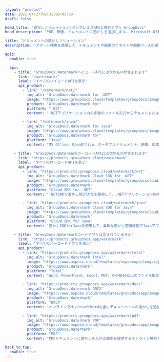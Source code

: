 ```yaml
---
layout: "product"
date: 2021-04-27T09:31:06+03:00
draft: false

head_title: "透かしソリューション|オンプレミスAPIと無料アプリ-GroupDocs"
head_description: "PDF、画像、ドキュメントに透かしを追加します。 Microsoft Office、PDF、OpenDocument、画像ファイル形式などの透かしソリューション."

title: "ドキュメントの透かしソリューション"
description: "スマート検索を使用して、ドキュメントや画像のテキストや画像ベースの透かしをすばやく適用して操作します。"

apis:
  enable: true

  api:
    - title: "GroupDocs.WatermarkハイコードAPIには次のものが含まれます"
      link: "/watermark/"
      label: "すべてのハイコードAPIを表示"
      api_product:
        - link: "/watermark/net/"
          img_alt: "GroupDocs.Watermark for .NET"
          image: "https://www.groupdocs.cloud/templates/groupdocs/images/product-logos/groupdocs-watermark-net.png"
          product: "GroupDocs.Watermark for"
          platform: ".NET"
          content: ".NETアプリケーション内の多数のファイル形式からテキストまたは画像の透かしを検索、追加、または削除します."

        - link: "/watermark/java/"
          img_alt: "GroupDocs.Watermark for Java"
          image: "https://www.groupdocs.cloud/templates/groupdocs/images/product-logos/groupdocs-watermark-java.png"
          product: "GroupDocs.Watermark for"
          platform: "Java"
          content: "MS Office、OpenOffice、ポータブルドキュメント、画像、図面などの透かしを操作するJavaベースのアプリケーション用のオンプレミスAPI."

    - title: "GroupDocs.WatermarkローコードAPIには次のものが含まれます"
      link: "https://products.groupdocs.cloud/watermark"
      label: "すべてのローコードAPIを表示"
      api_product:
        - link: "https://products.groupdocs.cloud/watermark/net"
          img_alt: "GroupDocs.Watermark Cloud SDK for .NET"
          image: "https://www.groupdocs.cloud/templates/groupdocscloud/images/sdk/272x272/groupdocs_watermark-for-net.png"
          product: "GroupDocs.Watermark"
          platform: "Cloud SDK for .NET"
          content: ".NETSDKで透かしRESTAPIを使用して、.NETアプリケーション内のドキュメント形式から透かしを適用、検索、編集、および削除します."

        - link: "https://products.groupdocs.cloud/watermark/java"
          img_alt: "GroupDocs.Watermark Cloud SDK for Java"
          image: "https://www.groupdocs.cloud/templates/groupdocscloud/images/sdk/272x272/groupdocs_watermark-for-java.png"
          product: "GroupDocs.Watermark"
          platform: "Cloud SDK for Java"
          content: "透かしSDKforJavaを使用して、柔軟な透かし管理機能でJavaアプリケーションを強化します。."

    - title: "GroupDocs.Watermarkコードアプリは含まれていません"
      link: "https://products.groupdocs.app/watermark"
      label: "すべてのノーコードアプリを表示"
      api_product:
        - link: "https://products.groupdocs.app/watermark/total"
          img_alt: "GroupDocs.Watermark Total"
          image: "https://www.aspose.cloud/templates/asposeapp/images/products/logo/aspose_watermark-app.png"
          product: "GroupDocs.Watermark"
          platform: "Total"
          content: "Word、PowerPoint、Excel、PDF、その他40以上のファイル形式に透かしを追加する無料のオンラインアプリ."

        - link: "https://products.groupdocs.app/watermark/docx"
          img_alt: "GroupDocs.Watermark DOCX"
          image: "https://www.aspose.cloud/templates/groupdocsapp/images/products/logo/groupdocs_words-app.png"
          product: "GroupDocs.Watermark"
          platform: "DOCX"
          content: "オンラインでMicrosoftWord文書にテキストベースの透かしを追加する."

        - link: "https://products.groupdocs.app/watermark/pdf"
          img_alt: "GroupDocs.Watermark PDF"
          image: "https://www.aspose.cloud/templates/groupdocsapp/images/products/logo/groupdocs_pdf-app.png"
          product: "GroupDocs.Watermark"
          platform: "PDF"
          content: "PDFドキュメントに透かしを入れる機能を提供するオンライン無料アプリ."

back_to_top:
  enable: true
---
```


